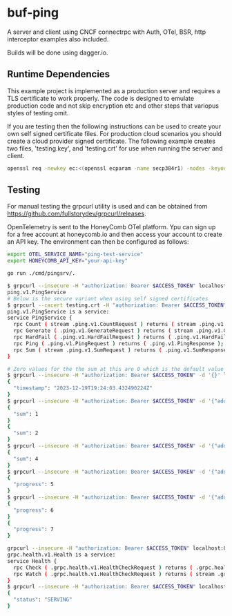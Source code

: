 # buf-ping

A server and client using CNCF connectrpc with Auth, OTel, BSR, http interceptor examples also included.

Builds will be done using dagger.io.

## Runtime Dependencies

This example project is implemented as a production server and requires a TLS certificate to work properly.  The code is designed to emulate production code and not skip encryption etc and other steps that variopus styles of testing omit.

If you are testing then the following instructions can be used to create your own self signed certificate files.  For production cloud scenarios you should create a cloud provider signed certificate.  The following example creates two files, 'testing.key', and 'testing.crt' for use when running the server and client.

```sh
openssl req -newkey ec:<(openssl ecparam -name secp384r1) -nodes -keyout testing.key -x509 -days 180 -out testing.crt -subj '/C=US/ST=CA/L=Sonoma/O=Karl Mutch, INC/OU=Org' -addext 'subjectAltName=DNS:localhost,IP:127.0.0.1'
```

## Testing

For manual testing the grpcurl utility is used and can be obtained from https://github.com/fullstorydev/grpcurl/releases.

OpenTelemetry is sent to the HoneyComb OTel platform.  Ypu can sign up for a free account at honeycomb.io and then access your account to create an API key. The environment can then be configured as follows:

```sh
export OTEL_SERVICE_NAME="ping-test-service"
export HONEYCOMB_API_KEY="your-api-key"

go run ./cmd/pingsrv/.
```

```sh
$ grpcurl --insecure -H "authorization: Bearer $ACCESS_TOKEN" localhost:$PORT list
ping.v1.PingService
# Below is the secure variant when using self signed certificates
$ grpcurl --cacert testing.crt -H "authorization: Bearer $ACCESS_TOKEN" localhost:8080 describe
ping.v1.PingService is a service:
service PingService {
  rpc Count ( stream .ping.v1.CountRequest ) returns ( stream .ping.v1.CountResponse );
  rpc Generate ( .ping.v1.GenerateRequest ) returns ( stream .ping.v1.GenerateResponse );
  rpc HardFail ( .ping.v1.HardFailRequest ) returns ( .ping.v1.HardFailResponse );
  rpc Ping ( .ping.v1.PingRequest ) returns ( .ping.v1.PingResponse );
  rpc Sum ( stream .ping.v1.SumRequest ) returns ( .ping.v1.SumResponse );
}
```

```sh
# Zero values for the the sum at this are 0 which is the default value and will not be serialized on the wire
$ grpcurl --insecure -H "authorization: Bearer $ACCESS_TOKEN" -d '{}' localhost:8080 ping.v1.PingService/Ping
{
  "timestamp": "2023-12-19T19:24:03.432490224Z"
}
$ grpcurl --insecure -H "authorization: Bearer $ACCESS_TOKEN" -d '{"addition":"1"}{"addition":"1"}' localhost:8080 ping.v1.PingService/Count
{
  "sum": 1
}
{
  "sum": 2
}
$ grpcurl --insecure -H "authorization: Bearer $ACCESS_TOKEN" -d '{"addition":"1"}{"addition":"1"}' localhost:8080 ping.v1.PingService/Sum
{
  "sum": 4
}
$ grpcurl --insecure -H "authorization: Bearer $ACCESS_TOKEN" -d '{"addition":"1"}' localhost:8080 ping.v1.PingService/Generate
{
  "progress": 5
}
$ grpcurl --insecure -H "authorization: Bearer $ACCESS_TOKEN" -d '{"addition":"2"}' localhost:8080 ping.v1.PingService/Generate
{
  "progress": 6
}
{
  "progress": 7
}
```

```sh
grpcurl --insecure -H "authorization: Bearer $ACCESS_TOKEN" localhost:8080 describe grpc.health.v1.Health
grpc.health.v1.Health is a service:
service Health {
  rpc Check ( .grpc.health.v1.HealthCheckRequest ) returns ( .grpc.health.v1.HealthCheckResponse );
  rpc Watch ( .grpc.health.v1.HealthCheckRequest ) returns ( stream .grpc.health.v1.HealthCheckResponse );
}
$ grpcurl --insecure -H "authorization: Bearer $ACCESS_TOKEN" localhost:8080 grpc.health.v1.Health/Check
{
  "status": "SERVING"
}
```
